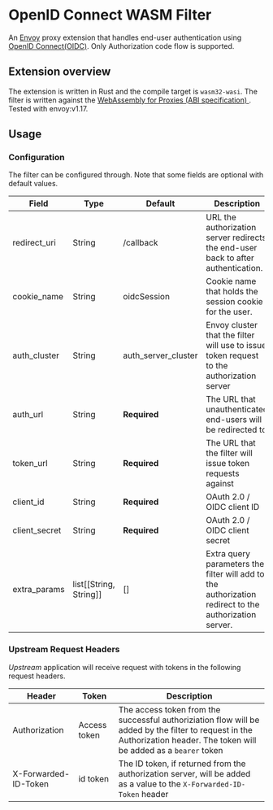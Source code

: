 # OpenID Connect WASM Filter

An [Envoy](https://www.envoyproxy.io/) proxy extension that handles end-user authentication using 
[OpenID Connect(OIDC)](https://openid.net/connect/). Only Authorization code flow is supported.

## Extension overview
The extension is written in Rust and the compile target is `wasm32-wasi`. The filter is written against the [WebAssembly for Proxies (ABI specification)
](https://github.com/proxy-wasm/spec). Tested with envoy:v1.17. 


## Usage

### Configuration
The filter can be configured through. Note that some fields are optional with default values.

| Field  | Type | Default | Description |
| ------------- | ------------- | --- | --- |
| redirect_uri  | String  | /callback | URL the authorization server redirects the end-user back to after authentication. |
| cookie_name  | String  | oidcSession | Cookie name that holds the session cookie for the user. |
| auth_cluster  | String  | auth_server_cluster | Envoy cluster that the filter will use to issue token request to the authorization server |
| auth_url  | String  | **Required** | The URL that unauthenticated end-users will be redirected to |
| token_url  | String  | **Required** | The URL that the filter will issue token requests against |
| client_id  | String  | **Required** | OAuth 2.0 / OIDC client ID |
| client_secret  | String  | **Required** | OAuth 2.0 / OIDC client secret |
| extra_params | list[[String, String]]  | [] | Extra query parameters the filter will add to the authorization redirect to the authorization server. |

### Upstream Request Headers
*Upstream* application will receive request with tokens in the following request headers.

| Header  | Token | Description |
| ------------- | ------------- | --- |
| Authorization | Access token | The access token from the successful authoriziation flow will be added by the filter to request in the Authorization header. The token will be added as a `bearer` token |
| X-Forwarded-ID-Token | id token | The ID token, if returned from the authorization server, will be added as a value to the `X-Forwarded-ID-Token` header |
